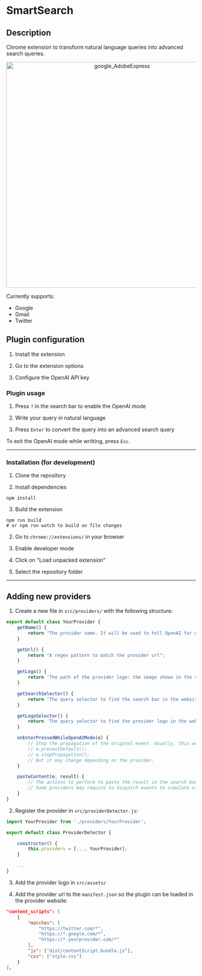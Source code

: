 # SmartSearch

## Description

Chrome extension to transform natural language queries into advanced search queries.


<p align="center">
<img src="https://user-images.githubusercontent.com/19436470/236651934-c13e1a0f-30f0-42cc-baf2-534f89e4c983.gif" alt="google_AdobeExpress" width="600">
</p>

Currently supports:
- Google
- Gmail
- Twitter

## Plugin configuration

1. Install the extension

2. Go to the extension options

3. Configure the OpenAI API key

### Plugin usage

1. Press `?` in the search bar to enable the OpenAI mode

2. Write your query in natural language

3. Press `Enter` to convert the query into an advanced search query

To exit the OpenAI mode while writting, press `Esc`.

----------------

### Installation (for development)

1. Clone the repository

2. Install dependencies
```
npm install
```

3. Build the extension
```
npm run build
# or npm run watch to build on file changes
```

2. Go to `chrome://extensions/` in your browser

3. Enable developer mode

4. Click on "Load unpacked extension"

5. Select the repository folder

----------------

## Adding new providers

1. Create a new file in `src/providers/` with the following structure:
```js
export default class YourProvider {
    getName() {
        return "The provider name. It will be used to tell OpenAI for which provider the query is intended";
    }

    getUrl() {
        return "A regex pattern to match the provider url";
    }

    getLogo() {
        return 'The path of the provider logo: the image shown in the search bar';
    }

    getSearchSelector() {
        return 'The query selector to find the search bar in the website';
    }

    getLogoSelector() {
        return 'The query selector to find the provider logo in the website';
    }

    onEnterPressedWhileOpenAIMode(e) {
        // Stop the propagation of the original event. Usually, this would work:
        // e.preventDefault();
        // e.stopPropagation();
        // But it may change depending on the provider.
    }

    pasteContent(e, result) {
        // The actions to perform to paste the result in the search bar.
        // Some providers may require to dispatch events to simulate user input.
    }
}
```

2. Register the provider in `src/providerDetector.js`:
```js
import YourProvider from './providers/YourProvider';

export default class ProviderDetector {

    constructor() {
        this.providers = [..., YourProvider];
    }

    ...
}
```

3. Add the provider logo in `src/assets/`

4. Add the provider url to the `manifest.json` so the plugin can be loaded in the provider website:
```json
"content_scripts": [
    {
        "matches": [
            "https://twitter.com/*",
            "https://*.google.com/*",
            "https://*.yourprovider.com/*"
        ],
        "js": ["dist/contentScript.bundle.js"],
        "css": ["style.css"]
    }
],
```
